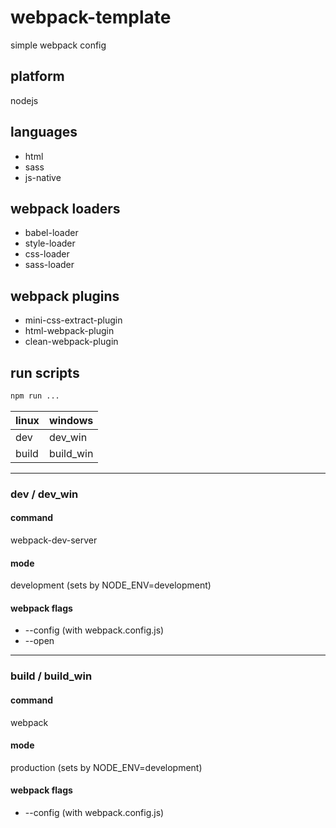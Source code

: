 # webpack-template

simple webpack config

## platform

nodejs

## languages

- html
- sass
- js-native

## webpack loaders

- babel-loader
- style-loader
- css-loader
- sass-loader

## webpack plugins

- mini-css-extract-plugin
- html-webpack-plugin
- clean-webpack-plugin

## run scripts

```bash
npm run ...
```

| linux | windows   |
| ----- | --------- |
| dev   | dev_win   |
| build | build_win |

---

### dev / dev_win

#### command

webpack-dev-server

#### mode

development (sets by NODE_ENV=development)

#### webpack flags

- --config (with webpack.config.js)
- --open

---

### build / build_win

#### command

webpack

#### mode

production (sets by NODE_ENV=development)

#### webpack flags

- --config (with webpack.config.js)
